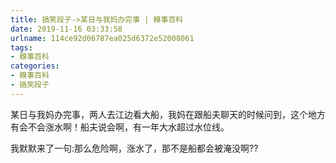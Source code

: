 ```yaml
---
title: 搞笑段子->某日与我妈办完事 | 糗事百科
date: 2019-11-16 03:33:58
urlname: 114ce92d06787ea025d6372e52008061
tags: 
- 糗事百科
categories:
- 糗事百科
- 搞笑段子
---
```

某日与我妈办完事，两人去江边看大船，我妈在跟船夫聊天的时候问到，这个地方有会不会涨水啊！船夫说会啊，有一年大水超过水位线。

我默默来了一句:那么危险啊，涨水了，那不是船都会被淹没啊??


